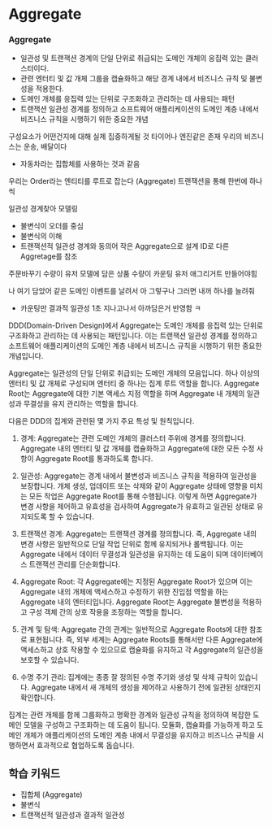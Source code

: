 # Aggregate

### Aggregate
- 일관성 및 트랜잭션 경계의 단일 단위로 취급되는 도메인 개체의 응집력 있는 클러스터이다. 
- 관련 엔터티 및 값 개체 그룹을 캡슐화하고 해당 경계 내에서 비즈니스 규칙 및 불변성을 적용한다.
- 도메인 개체를 응집력 있는 단위로 구조화하고 관리하는 데 사용되는 패턴
- 트랜잭션 일관성 경계를 정의하고 소프트웨어 애플리케이션의 도메인 계층 내에서 비즈니스 규칙을 시행하기 위한 중요한 개념

구성요소가 어떤건지에 대해
실제 집중하게될 것
타이어나 엔진같은 존재
우리의 비즈니스는 운송, 배달이다 
- 자동차라는 집합체를 사용하는 것과 같음 

우리는 Order라는 엔티티를 루트로 잡는다 (Aggregate)
트랜잭션을 통해 한번에 하나씩 


일관성 경계찾아 모델링
- 불변식이 오더를 중심
- 불변식의 이해 
- 트랜잭션적 일관성 경계와 동의어
작은 Aggregate으로 설계
ID로 다른 Aggretage를 참조 

주문바꾸기 수량이 유저 모델에 담은 상품 수량이 카운팅
유저 애그리거트 만들어야힘

나 여기 담았어 같은 도메인 이벤트를 날려서
아 그렇구나 그러면 내꺼 하나를 늘려줘
- 카운팅만 
결과적 일관성 1초 지나고나서 아까담은거 반영함 ㅋ


DDD(Domain-Driven Design)에서 Aggregate는 도메인 개체를 응집력 있는 단위로 구조화하고 관리하는 데 사용되는 패턴입니다. 이는 트랜잭션 일관성 경계를 정의하고 소프트웨어 애플리케이션의 도메인 계층 내에서 비즈니스 규칙을 시행하기 위한 중요한 개념입니다.

Aggregate는 일관성의 단일 단위로 취급되는 도메인 개체의 모음입니다. 하나 이상의 엔터티 및 값 개체로 구성되며 엔터티 중 하나는 집계 루트 역할을 합니다. Aggregate Root는 Aggregate에 대한 기본 액세스 지점 역할을 하며 Aggregate 내 개체의 일관성과 무결성을 유지 관리하는 역할을 합니다.

다음은 DDD의 집계와 관련된 몇 가지 주요 특성 및 원칙입니다.

1. 경계: Aggregate는 관련 도메인 개체의 클러스터 주위에 경계를 정의합니다. Aggregate 내의 엔터티 및 값 개체를 캡슐화하고 Aggregate에 대한 모든 수정 사항이 Aggregate Root를 통과하도록 합니다.

2. 일관성: Aggregate는 경계 내에서 불변성과 비즈니스 규칙을 적용하여 일관성을 보장합니다. 개체 생성, 업데이트 또는 삭제와 같이 Aggregate 상태에 영향을 미치는 모든 작업은 Aggregate Root를 통해 수행됩니다. 이렇게 하면 Aggregate가 변경 사항을 제어하고 유효성을 검사하여 Aggregate가 유효하고 일관된 상태로 유지되도록 할 수 있습니다.

3. 트랜잭션 경계: Aggregate는 트랜잭션 경계를 정의합니다. 즉, Aggregate 내의 변경 사항은 일반적으로 단일 작업 단위로 함께 유지되거나 롤백됩니다. 이는 Aggregate 내에서 데이터 무결성과 일관성을 유지하는 데 도움이 되며 데이터베이스 트랜잭션 관리를 단순화합니다.

4. Aggregate Root: 각 Aggregate에는 지정된 Aggregate Root가 있으며 이는 Aggregate 내의 개체에 액세스하고 수정하기 위한 진입점 역할을 하는 Aggregate 내의 엔터티입니다. Aggregate Root는 Aggregate 불변성을 적용하고 구성 객체 간의 상호 작용을 조정하는 역할을 합니다.

5. 관계 및 탐색: Aggregate 간의 관계는 일반적으로 Aggregate Roots에 대한 참조로 표현됩니다. 즉, 외부 세계는 Aggregate Roots를 통해서만 다른 Aggregate에 액세스하고 상호 작용할 수 있으므로 캡슐화를 유지하고 각 Aggregate의 일관성을 보호할 수 있습니다.

6. 수명 주기 관리: 집계에는 종종 잘 정의된 수명 주기와 생성 및 삭제 규칙이 있습니다. Aggregate 내에서 새 개체의 생성을 제어하고 사용하기 전에 일관된 상태인지 확인합니다.

집계는 관련 개체를 함께 그룹화하고 명확한 경계와 일관성 규칙을 정의하여 복잡한 도메인 모델을 구성하고 구조화하는 데 도움이 됩니다. 모듈화, 캡슐화를 가능하게 하고 도메인 개체가 애플리케이션의 도메인 계층 내에서 무결성을 유지하고 비즈니스 규칙을 시행하면서 효과적으로 협업하도록 돕습니다.


## 학습 키워드
- 집합체 (Aggregate)
- 불변식
- 트랜잭션적 일관성과 결과적 일관성